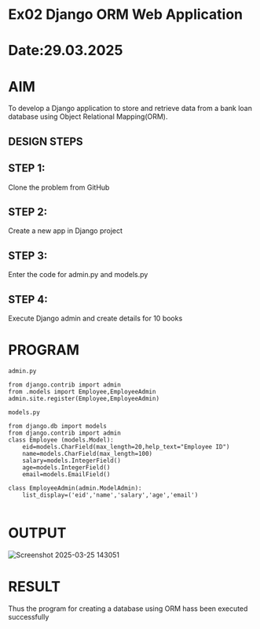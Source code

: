 # Ex02 Django ORM Web Application
# Date:29.03.2025
# AIM
To develop a Django application to store and retrieve data from a bank loan database using Object Relational Mapping(ORM).

## DESIGN STEPS
## STEP 1:
Clone the problem from GitHub

## STEP 2:
Create a new app in Django project

## STEP 3:
Enter the code for admin.py and models.py

## STEP 4:
Execute Django admin and create details for 10 books

# PROGRAM
```
admin.py 

from django.contrib import admin
from .models import Employee,EmployeeAdmin
admin.site.register(Employee,EmployeeAdmin)

models.py 

from django.db import models
from django.contrib import admin
class Employee (models.Model):
    eid=models.CharField(max_length=20,help_text="Employee ID")
    name=models.CharField(max_length=100)
    salary=models.IntegerField()
    age=models.IntegerField()
    email=models.EmailField()

class EmployeeAdmin(admin.ModelAdmin):
    list_display=('eid','name','salary','age','email')


```
# OUTPUT

![Screenshot 2025-03-25 143051](https://github.com/user-attachments/assets/495396f3-b551-41c3-8764-71aa3931f413)


# RESULT
Thus the program for creating a database using ORM hass been executed successfully
